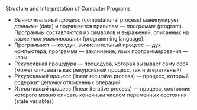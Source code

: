Structure and Interpretation of Computer Programs

* *Вычислительный процесс* (computational process) манипулирует *данными* (data) и подчиняется правилам — *программе* (program). Программы составляются из символов и выражений, описанных на *языке программирования* (programming language).
* Программист — колдун, вычислительный процесс — дух компьютера, программа — заклинание, язык программирования — чары
* Рекурсивная процедура — процедура, которая вызывает саму себя (может описывать как рекурсивный процесс, так и итеративный)
* *Рекурсивный процесс* (linear recursive process) — процесс, который содержит цепочку отложенных операций
* *Итеративный процесс* (linear iterative process) — процесс, состояние которого можно описать конечным числом переменных состояния (state variables)
